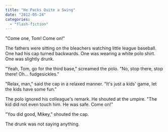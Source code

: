 ```yaml
---
title: "He Packs Quite a Swing"
date: "2012-05-24"
categories: 
  - "flash-fiction"
---
```


"Come one, Tom! Come on!"

The fathers were sitting on the bleachers watching little league baseball. One had his cap turned backwards. One was wearing a white polo shirt. One was slightly drunk.

"Yeah, Tom, go for the third base," screamed the polo. "No, stop there, stop there! Oh... fudgesickles."

"Relax, man," said the cap in a relaxed manner. "It's just a kids' game, let the kids have some fun."

The polo ignored his colleague's remark. He shouted at the umpire. "The kid did not even touch him. He was safe. Come on!"

"You did good, Mikey," shouted the cap.

The drunk was not saying anything.
